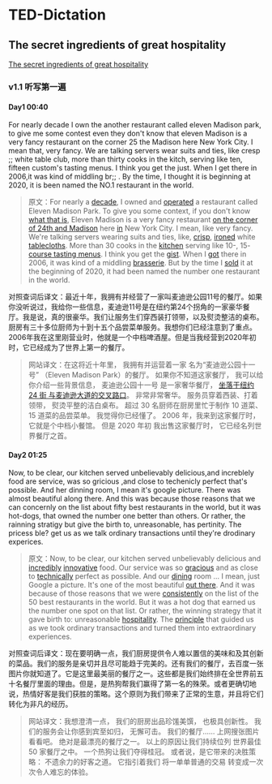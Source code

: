 # TED-Dictation
## The secret ingredients of great hospitality

[The secret ingredients of great hospitality](https://www.ted.com/talks/will_guidara_the_secret_ingredients_of_great_hospitality?rss=172BB350-0207)

### v1.1 听写第一遍
#### Day1 00:40
For nearly decade I own the another restaurant called eleven Madison park, to give me some contest even they don't know that eleven Madison is a very fancy restaurant on the corner 25 the Madison here New York City. I mean that, very fancy. We are talking servers wear suits and ties, like cresp ;; white table club, more than thirty cooks in the kitch, serving like ten, fifteen custom's tasting menus. I think you get the just. When I get there in 2006,it was kind of middling br;; . By the time, I thought it is beginning at 2020, it is been named the NO.1 restaurant in the world.

>原文：For nearly a [decade](/), I owned and [operated](/) a restaurant called Eleven Madison Park. To give you some context, if you don't know [what that is](/), Eleven Madison is a very fancy restaurant [on the corner of 24th and Madison]() here [in](/) New York City. I mean, like very fancy. We're talking servers wearing suits and ties, like, [crisp](/), [ironed](/) white [tablecloths](). More than 30 cooks in the [kitchen]() serving like 10-, 15-[course tasting menus](). I think you get the [gist](). When I [got]() there in 2006, it was kind of a middling [brasserie](). But by the time I [sold]() it at the beginning of 2020, it had been named the number one restaurant in the world.

对照查词后译文：最近十年，我拥有并经营了一家叫麦迪逊公园11号的餐厅。如果你没听说过，我给你一些信息，麦迪逊11号是在纽约第24个拐角的一家豪华餐厅。我是说，真的很豪华。我们让服务生们穿西装打领带，以及熨烫整洁的桌布。厨房有三十多位厨师为十到十五个品尝菜单服务。我想你们已经注意到了重点。2006年我在这里刚营业时，他就是一个中档啤酒屋。但是当我经营到2020年初时，它已经成为了世界上第一的餐厅。

>网站译文：在这将近十年里， 我拥有并运营着一家 名为“麦迪逊公园十一号” （Eleven Madison Park）的餐厅。 如果你不知道这家餐厅， 我可以给你介绍一些背景信息， 麦迪逊公园十一号 是一家奢华餐厅， [坐落于纽约 24 街 与麦迪逊大道的交叉路口]()。 非常非常奢华。 服务员穿着西装、打着领带， 熨烫平整的洁白桌布。 超过 30 名厨师在厨房里忙于制作 10 道菜、15 道菜的品尝菜单。 我觉得你已经懂了。 2006 年，我来到这家餐厅时， 它就是个中档小餐馆。 但是 2020 年初 我出售这家餐厅时， 它已经名列世界餐厅之首。

#### Day2 01:25
Now, to be clear, our kitchen served unbelievably delicious,and increblely food are service, was so gricious ,and close to techenicly perfect that's possible. And her dinning room, I mean it's google picture. There was almost beautiful along there. And this was because those reasons that we can concernly on the list about fifty best restaurants in the world, but it was hot-dogs, that owned the number one better than others. Or rather, the rainning stratigy but give the birth to, unreasonable, has pertinity. The pricess ble? get us as we talk ordinary transactions until they're drodinary experices.

>原文：Now, to be clear, our kitchen served unbelievably delicious and [incredibly]() [innovative]() food. Our service was so [gracious]() and as close to [technically]() perfect as possible. And our [dining]() room ... I mean, just Google a picture. It's one of the most beautiful [out there](). And it was because of those reasons that we were [consistently]() on the list of the 50 best restaurants in the world. But it was a hot dog that earned us the number one spot on that list. Or rather, the winning strategy that it gave birth to: unreasonable [hospitality](). The [principle]() that guided us as we took ordinary transactions and turned them into extraordinary experiences.

对照查词后译文：现在要明确一点，我们厨房提供令人难以置信的美味和及其创新的菜品。我们的服务是亲切并且尽可能趋于完美的。还有我们的餐厅，去百度一张图片你就知道了。它是这里最美丽的餐厅之一。这些都是我们始终排在全世界前五十名餐厅里面的理由。但是，是热狗帮我们赢得了第一名的殊荣。或者更确切地说，热情好客是我们获胜的策略。这个原则为我们带来了正常的生意，并且将它们转化为非凡的经历。

>网站译文：我想澄清一点， 我们的厨房出品珍馐美馔， 也极具创新性。 我们的服务会让你感到宾至如归， 无懈可击。 我们的餐厅…… 上网搜张图片看看吧。 绝对是最漂亮的餐厅之一。 以上的原因让我们持续位列 世界最佳 50 家餐厅之中。 一个热狗让我们夺得桂冠。 或者说，是它带来的决胜策略： 不遗余力的好客之道。 它指引着我们 将一单单普通的交易 转变成一次次令人难忘的体验。



